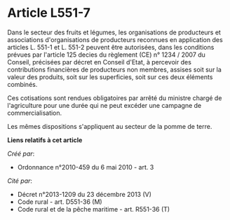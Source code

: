 # Article L551-7

Dans le secteur des fruits et légumes, les organisations de producteurs et associations d'organisations de producteurs
reconnues en application des articles L. 551-1 et L. 551-2 peuvent être autorisées, dans les conditions prévues par l'article
125 decies du règlement (CE) n° 1234 / 2007 du Conseil, précisées par décret en Conseil d'Etat, à percevoir des contributions
financières de producteurs non membres, assises soit sur la valeur des produits, soit sur les superficies, soit sur ces deux
éléments combinés. 

Ces cotisations sont rendues obligatoires par arrêté du ministre chargé de l'agriculture pour une durée qui ne peut excéder
une campagne de commercialisation. 

Les mêmes dispositions s'appliquent au secteur de la pomme de terre.

**Liens relatifs à cet article**

_Créé par_:

  - Ordonnance n°2010-459 du 6 mai 2010 - art. 3

_Cité par_:

  - Décret n°2013-1209 du 23 décembre 2013 (V)
  - Code rural - art. D551-36 (M)
  - Code rural et de la pêche maritime - art. R551-36 (T)
